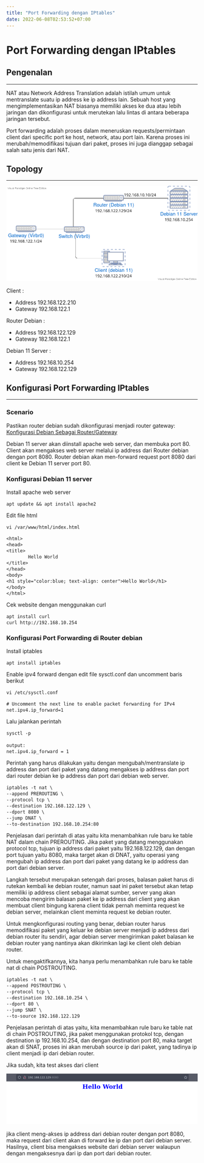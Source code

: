 ```yaml
---
title: "Port Forwarding dengan IPtables"
date: 2022-06-08T02:53:52+07:00
---
```


# Port Forwarding dengan IPtables

## Pengenalan

---

NAT atau Network Address Translation adalah istilah umum untuk mentranslate suatu ip address ke ip address lain. Sebuah host yang mengimplementasikan NAT biasanya memiliki akses ke dua atau lebih jaringan dan dikonfigurasi untuk merutekan lalu lintas di antara beberapa jaringan tersebut.

Port forwarding adalah proses dalam meneruskan requests/permintaan client dari specific port ke host, network, atau port lain. Karena proses ini merubah/memodifikasi tujuan dari paket, proses ini juga dianggap sebagai salah satu jenis dari NAT.

## Topology

---

![Topology](/notes/image/topology-forwarding-openvpn.png)

Client :

-	Address 192.168.122.210
-	Gateway 192.168.122.1

Router Debian :

-	Address 192.168.122.129
-	Gateway 182.168.122.1

Debian 11 Server :

-	Address 192.168.10.254
-	Gateway 192.168.122.129


## Konfigurasi Port Forwarding IPtables

---

### Scenario

Pastikan router debian sudah dikonfigurasi menjadi router gateway: [Konfigurasi Debian Sebagai Router/Gateway](https://raffr.gitlab.io/notes/network/linux/konfigurasi-debian-sebagai-router/)

Debian 11 server akan diinstall apache web server, dan membuka port 80. Client akan mengakses web server melalui ip address dari Router debian dengan port 8080. Router debian akan men-forward request port 8080 dari client ke Debian 11 server port 80.

### Konfigurasi Debian 11 server

Install apache web server

	apt update && apt install apache2

Edit file html

	vi /var/www/html/index.html
<p/>

	<html>
	<head>
	<title>
	        Hello World
	</title>
	</head>
	<body>
	<h1 style="color:blue; text-align: center">Hello World</h1>
	</body>
	</html>

Cek website dengan menggunakan curl

	apt install curl
	curl http://192.168.10.254

### Konfigurasi Port Forwarding di Router debian

Install iptables

	apt install iptables

Enable ipv4 forward dengan edit file sysctl.conf dan uncomment baris berikut

	vi /etc/sysctl.conf
<p/>

	# Uncomment the next line to enable packet forwarding for IPv4
	net.ipv4.ip_forward=1

Lalu jalankan perintah

	sysctl -p
	
	output:
	net.ipv4.ip_forward = 1

Perintah yang harus dilakukan yaitu dengan mengubah/mentranslate ip address dan port dari paket yang datang mengakses ip address dan port dari router debian ke ip address dan port dari debian web server.

<p/>

	iptables -t nat \
	--append PREROUTING \
	--protocol tcp \
	--destination 192.168.122.129 \
	--dport 8080 \
	--jump DNAT \
	--to-destination 192.168.10.254:80

Penjelasan dari perintah di atas yaitu kita menambahkan rule baru ke table NAT dalam chain PREROUTING. Jika paket yang datang menggunakan protocol tcp, tujuan ip address dari paket yaitu 192.168.122.129, dan dengan port tujuan yaitu 8080, maka target akan di DNAT, yaitu operasi yang mengubah ip address dan port dari paket yang datang ke ip address dan port dari debian server.

Langkah tersebut merupakan setengah dari proses, balasan paket harus di rutekan kembali ke debian router, namun saat ini paket tersebut akan tetap memiliki ip address client sebagai alamat sumber, server yang akan mencoba mengirim balasan paket ke ip address dari client yang akan membuat client bingung karena client tidak pernah meminta request ke debian server, melainkan client meminta request ke debian router.

Untuk mengkonfigurasi routing yang benar, debian router harus memodifikasi paket yang keluar ke debian server menjadi ip address dari debian router itu sendiri, agar debian server mengirimkan paket balasan ke debian router yang nantinya akan dikirimkan lagi ke client oleh debian router.

Untuk mengaktifkannya, kita hanya perlu menambahkan rule baru ke table nat di chain POSTROUTING.

	iptables -t nat \
	--append POSTROUTING \
	--protocol tcp \
	--destination 192.168.10.254 \
	--dport 80 \
	--jump SNAT \
	--to-source 192.168.122.129

Penjelasan perintah di atas yaitu, kita menambahkan rule baru ke table nat di chain POSTROUTING, jika paket menggunakan protokol tcp, dengan destination ip 192.168.10.254, dan dengan destination port 80, maka target akan di SNAT, proses ini akan merubah source ip dari paket, yang tadinya ip client menjadi ip dari debian router.

Jika sudah, kita test akses dari client

![testing](/notes/image/ss-client-iptables.png)

jika client meng-akses ip address dari debian router dengan port 8080, maka request dari client akan di forward ke ip dan port dari debian server. Hasilnya, client bisa mengakses website dari debian server walaupun dengan mengaksesnya dari ip dan port dari debian router.
